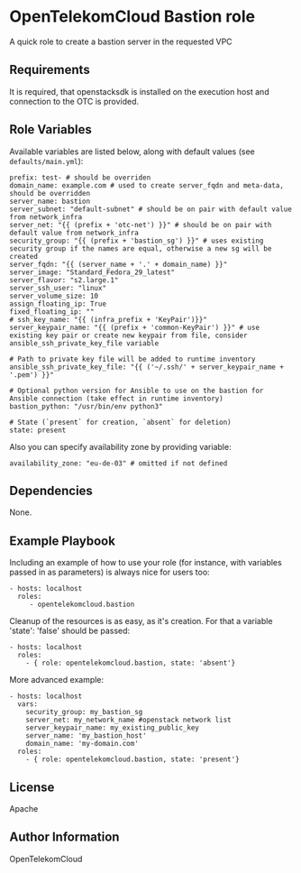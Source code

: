 OpenTelekomCloud Bastion role
=============================

A quick role to create a bastion server in the requested VPC

Requirements
------------

It is required, that openstacksdk is installed on the execution host and connection to the OTC is provided.

Role Variables
--------------

Available variables are listed below, along with default values (see `defaults/main.yml`):

    prefix: test- # should be overriden
    domain_name: example.com # used to create server_fqdn and meta-data, should be overridden
    server_name: bastion
    server_subnet: "default-subnet" # should be on pair with default value from network_infra
    server_net: "{{ (prefix + 'otc-net') }}" # should be on pair with default value from network_infra
    security_group: "{{ (prefix + 'bastion_sg') }}" # uses existing security group if the names are equal, otherwise a new sg will be created
    server_fqdn: "{{ (server_name + '.' + domain_name) }}"
    server_image: "Standard_Fedora_29_latest"
    server_flavor: "s2.large.1"
    server_ssh_user: "linux"
    server_volume_size: 10
    assign_floating_ip: True
    fixed_floating_ip: ""
    # ssh_key_name: "{{ (infra_prefix + 'KeyPair')}}"
    server_keypair_name: "{{ (prefix + 'common-KeyPair') }}" # use existing key pair or create new keypair from file, consider ansible_ssh_private_key_file variable
    
    # Path to private key file will be added to runtime inventory
    ansible_ssh_private_key_file: "{{ ('~/.ssh/' + server_keypair_name + '.pem') }}"
    
    # Optional python version for Ansible to use on the bastion for Ansible connection (take effect in runtime inventory)
    bastion_python: "/usr/bin/env python3"

    # State (`present` for creation, `absent` for deletion)
    state: present

Also you can specify availability zone by providing variable:

    availability_zone: "eu-de-03" # omitted if not defined

Dependencies
------------

None.

Example Playbook
----------------

Including an example of how to use your role (for instance, with variables passed in as parameters) is always nice for users too:

    - hosts: localhost
      roles:
         - opentelekomcloud.bastion

Cleanup of the resources is as easy, as it's creation. For that a variable 'state': 'false' should be passed:

    - hosts: localhost
      roles:
        - { role: opentelekomcloud.bastion, state: 'absent'}

More advanced example:

    - hosts: localhost
      vars:
        security_group: my_bastion_sg
        server_net: my_network_name #openstack network list
        server_keypair_name: my_existing_public_key
        server_name: 'my_bastion_host'
        domain_name: 'my-domain.com'
      roles:
        - { role: opentelekomcloud.bastion, state: 'present'}


License
-------

Apache


Author Information
------------------

OpenTelekomCloud

